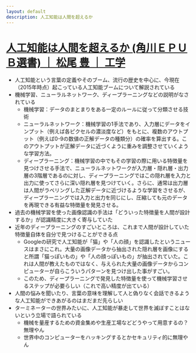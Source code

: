 ```yaml
---
layout: default
description: 人工知能は人間を超えるか
---
```


# [人工知能は人間を超えるか (角川ＥＰＵＢ選書) ｜ 松尾 豊 ｜ 工学](https://www.amazon.co.jp/gp/product/B00UAAK07S/ref=oh_aui_d_detailpage_o07_?ie=UTF8&psc=1)

 - 人工知能という言葉の定義やそのブーム、流行の歴史を中心に、今現在（2015年時点）起こっている人工知能ブームについて解説されている
 - 機械学習、ニューラルネットワーク、ディープラーニングなどの説明がなされている
   - 機械学習：データのまとまりをある一定のルールに従って分類させる技術
   - ニューラルネットワーク：機械学習の1手法であり、入力層にデータをインプット（例えば各ピクセルの濃淡度など）をもとに、複数のアウトプット（例えば0-9の数値の正解データの種類分）の確率を算出する。このアウトプットが正解データに近づくように重みを調整させていくような学習方法。
   - ディープラーニング：機械学習の中でもその学習の際に用いる特徴量を見つけさせる手法で、ニューラルネットワークが入力層・隠れ層・出力層の3階層であるのに対し、ディープラーニングではこの隠れ層を入力と出力に使ってさらに深い隠れ層を見つけていく。さらに、通常は出力層は人間がラベリングした正解データに近づけるような学習をさせるが、ディープラーニングでは入力と出力を同じにし、圧縮しても元のデータを再現できる有益な特徴量を発見させる。
 - 過去の機械学習を使った画像認識の手法は「どういった特徴量を人間が設計するか」が認識精度に大きく寄与していた
 - 近年のディープラーニングのすごいところは、これまで人間が設計していた特徴量自体を自分で見つけることができる点
   - Googleの研究で人工知能が「猫」や「人の顔」を認識したというニュースはまさにこれ。大量の画像データから抽出された隠れ層を画像にすると所謂「猫っぽいもの」や「人の顔っぽいもの」が抽出されていた。これは人間が教えたものではなく、与えられた大量の画像データからコンピューターが自らこういうパターンを見つけ出した事がすごい。
   - このため、ディープラーニングで発見した特徴量を使って機械学習させるステップが必要らしい（これで高い精度が出ている）
 - 人間の悩みを聞いたり、言葉の意味を理解して人と偽りなく会話できるような人工知能ができあがるのはまだまだ先らしい
 - ターミネーターの世界みたいに、人工知能が暴走して世界を滅ぼすことはないという立場で語られている
   - 機械を量産するための資金集めや生産工場などどうやって用意するの？無理やん
   - 世界中のコンピューターをハッキングするとかセキュリティ的に無理やん
